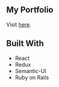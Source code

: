 ## My Portfolio

Visit [here](www.dianajyoo.site).

## Built With

* React
* Redux
* Semantic-UI
* Ruby on Rails

